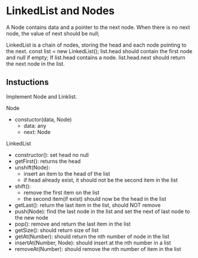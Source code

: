 # LinkedList and Nodes

A Node contains data and a pointer to the next node.
When there is no next node, the value of next should be null;

LinkedList is a chain of nodes, storing the head and each node pointing to the next.
const list = new LinkedList();
list.head should contain the first node and null if empty;
If list.head contains a node. list.head.next should return the next node in the list.

## Instuctions

Implement Node and Linklist.

Node

- constuctor(data, Node)
  - data: any
  - next: Node

LinkedList

- constructor(): set head no null
- getFirst(): returns the head
- unshift(Node):
  - insert an item to the head of the list
  - if head already exist, it should not be the second item in the list
- shift():
  - remove the first item on the list
  - the second item(if exist) should now be the head in the list
- getLast(): return the last item in the list, should NOT remove
- push(Node): find the last node in the list and set the next of last node to the new node
- pop(): remove and return the last item in the list
- getSize(): should return size of list
- getAt(Number): should return the nth number of node in the list
- insertAt(Number, Node): should insert at the nth number in a list
- removeAt(Number): should remove the nth number of item in the list
